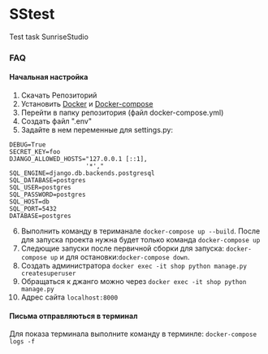# SStest
Test task SunriseStudio
### FAQ
#### Начальная настройка

1. Скачать Репозиторий
2. Установить [Docker](https://docs.docker.com/engine/install/) и [Docker-compose](https://docs.docker.com/compose/install/)
3. Перейти в папку репозитория (файл docker-compose.yml)
4. Создать файл ".env"
5. Задайте в нем переменные для settings.py:
  
```
DEBUG=True 
SECRET_KEY=foo
DJANGO_ALLOWED_HOSTS="127.0.0.1 [::1],
                     '*',"
SQL_ENGINE=django.db.backends.postgresql
SQL_DATABASE=postgres
SQL_USER=postgres
SQL_PASSWORD=postgres
SQL_HOST=db
SQL_PORT=5432
DATABASE=postgres
```
  
6. Выполнить команду в териманале ```docker-compose up --build```. После для запуска проекта нужна будет только команда ```docker-compose up```
7. Следющие запуски после первичной сборки для запуска: ```docker-compose up``` и  для остановки:```docker-compose down```.
8. Создать администратора ```docker exec -it shop python manage.py createsuperuser```
9. Обращаться к джанго можно через ```docker exec -it shop python manage.py```
10. Адрес сайта ```localhost:8000```

#### Письма отправляються в терминал 
Для показа терминала выполните команду в терминле: ```docker-compose logs -f ```

